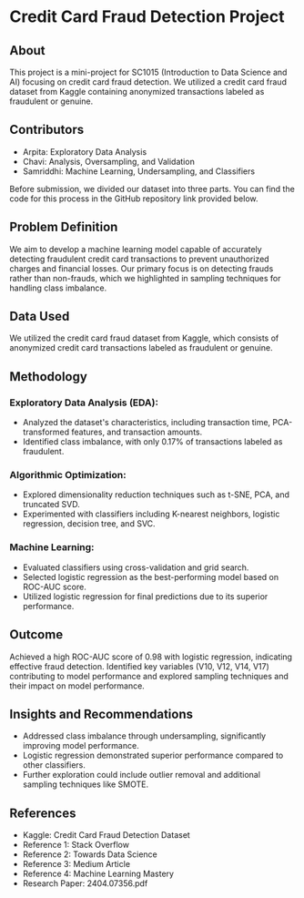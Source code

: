 # Credit Card Fraud Detection Project

## About
This project is a mini-project for SC1015 (Introduction to Data Science and AI) focusing on credit card fraud detection. We utilized a credit card fraud dataset from Kaggle containing anonymized transactions labeled as fraudulent or genuine.

## Contributors
- Arpita: Exploratory Data Analysis
- Chavi: Analysis, Oversampling, and Validation
- Samriddhi: Machine Learning, Undersampling, and Classifiers

Before submission, we divided our dataset into three parts. You can find the code for this process in the GitHub repository link provided below.

## Problem Definition
We aim to develop a machine learning model capable of accurately detecting fraudulent credit card transactions to prevent unauthorized charges and financial losses. Our primary focus is on detecting frauds rather than non-frauds, which we highlighted in sampling techniques for handling class imbalance.

## Data Used
We utilized the credit card fraud dataset from Kaggle, which consists of anonymized credit card transactions labeled as fraudulent or genuine.

## Methodology
### Exploratory Data Analysis (EDA):
- Analyzed the dataset's characteristics, including transaction time, PCA-transformed features, and transaction amounts.
- Identified class imbalance, with only 0.17% of transactions labeled as fraudulent.

### Algorithmic Optimization:
- Explored dimensionality reduction techniques such as t-SNE, PCA, and truncated SVD.
- Experimented with classifiers including K-nearest neighbors, logistic regression, decision tree, and SVC.

### Machine Learning:
- Evaluated classifiers using cross-validation and grid search.
- Selected logistic regression as the best-performing model based on ROC-AUC score.
- Utilized logistic regression for final predictions due to its superior performance.

## Outcome
Achieved a high ROC-AUC score of 0.98 with logistic regression, indicating effective fraud detection. Identified key variables (V10, V12, V14, V17) contributing to model performance and explored sampling techniques and their impact on model performance.

## Insights and Recommendations
- Addressed class imbalance through undersampling, significantly improving model performance.
- Logistic regression demonstrated superior performance compared to other classifiers.
- Further exploration could include outlier removal and additional sampling techniques like SMOTE.

## References
- Kaggle: Credit Card Fraud Detection Dataset
- Reference 1: Stack Overflow
- Reference 2: Towards Data Science
- Reference 3: Medium Article
- Reference 4: Machine Learning Mastery
- Research Paper: 2404.07356.pdf
